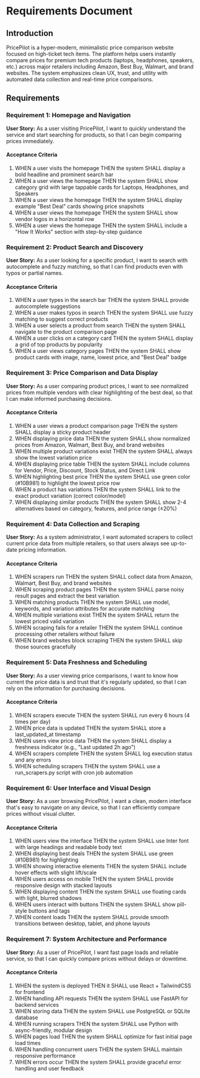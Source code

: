 # Requirements Document

## Introduction

PricePilot is a hyper-modern, minimalistic price comparison website focused on high-ticket tech items. The platform helps users instantly compare prices for premium tech products (laptops, headphones, speakers, etc.) across major retailers including Amazon, Best Buy, Walmart, and brand websites. The system emphasizes clean UX, trust, and utility with automated data collection and real-time price comparisons.

## Requirements

### Requirement 1: Homepage and Navigation

**User Story:** As a user visiting PricePilot, I want to quickly understand the service and start searching for products, so that I can begin comparing prices immediately.

#### Acceptance Criteria

1. WHEN a user visits the homepage THEN the system SHALL display a bold headline and prominent search bar
2. WHEN a user views the homepage THEN the system SHALL show category grid with large tappable cards for Laptops, Headphones, and Speakers
3. WHEN a user views the homepage THEN the system SHALL display example "Best Deal" cards showing price snapshots
4. WHEN a user views the homepage THEN the system SHALL show vendor logos in a horizontal row
5. WHEN a user views the homepage THEN the system SHALL include a "How It Works" section with step-by-step guidance

### Requirement 2: Product Search and Discovery

**User Story:** As a user looking for a specific product, I want to search with autocomplete and fuzzy matching, so that I can find products even with typos or partial names.

#### Acceptance Criteria

1. WHEN a user types in the search bar THEN the system SHALL provide autocomplete suggestions
2. WHEN a user makes typos in search THEN the system SHALL use fuzzy matching to suggest correct products
3. WHEN a user selects a product from search THEN the system SHALL navigate to the product comparison page
4. WHEN a user clicks on a category card THEN the system SHALL display a grid of top products by popularity
5. WHEN a user views category pages THEN the system SHALL show product cards with image, name, lowest price, and "Best Deal" badge

### Requirement 3: Price Comparison and Data Display

**User Story:** As a user comparing product prices, I want to see normalized prices from multiple vendors with clear highlighting of the best deal, so that I can make informed purchasing decisions.

#### Acceptance Criteria

1. WHEN a user views a product comparison page THEN the system SHALL display a sticky product header
2. WHEN displaying price data THEN the system SHALL show normalized prices from Amazon, Walmart, Best Buy, and brand websites
3. WHEN multiple product variations exist THEN the system SHALL always show the lowest variation price
4. WHEN displaying price table THEN the system SHALL include columns for Vendor, Price, Discount, Stock Status, and Direct Link
5. WHEN highlighting best price THEN the system SHALL use green color (#10B981) to highlight the lowest price row
6. WHEN a product has variations THEN the system SHALL link to the exact product variation (correct color/model)
7. WHEN displaying similar products THEN the system SHALL show 2-4 alternatives based on category, features, and price range (±20%)

### Requirement 4: Data Collection and Scraping

**User Story:** As a system administrator, I want automated scrapers to collect current price data from multiple retailers, so that users always see up-to-date pricing information.

#### Acceptance Criteria

1. WHEN scrapers run THEN the system SHALL collect data from Amazon, Walmart, Best Buy, and brand websites
2. WHEN scraping product pages THEN the system SHALL parse noisy result pages and extract the best variation
3. WHEN matching products THEN the system SHALL use model, keywords, and variation attributes for accurate matching
4. WHEN multiple variations exist THEN the system SHALL return the lowest priced valid variation
5. WHEN scraping fails for a retailer THEN the system SHALL continue processing other retailers without failure
6. WHEN brand websites block scraping THEN the system SHALL skip those sources gracefully

### Requirement 5: Data Freshness and Scheduling

**User Story:** As a user viewing price comparisons, I want to know how current the price data is and trust that it's regularly updated, so that I can rely on the information for purchasing decisions.

#### Acceptance Criteria

1. WHEN scrapers execute THEN the system SHALL run every 6 hours (4 times per day)
2. WHEN price data is updated THEN the system SHALL store a last_updated_at timestamp
3. WHEN users view price data THEN the system SHALL display a freshness indicator (e.g., "Last updated 2h ago")
4. WHEN scrapers complete THEN the system SHALL log execution status and any errors
5. WHEN scheduling scrapers THEN the system SHALL use a run_scrapers.py script with cron job automation

### Requirement 6: User Interface and Visual Design

**User Story:** As a user browsing PricePilot, I want a clean, modern interface that's easy to navigate on any device, so that I can efficiently compare prices without visual clutter.

#### Acceptance Criteria

1. WHEN users view the interface THEN the system SHALL use Inter font with large headings and readable body text
2. WHEN displaying best deals THEN the system SHALL use green (#10B981) for highlighting
3. WHEN showing interactive elements THEN the system SHALL include hover effects with slight lift/scale
4. WHEN users access on mobile THEN the system SHALL provide responsive design with stacked layouts
5. WHEN displaying content THEN the system SHALL use floating cards with light, blurred shadows
6. WHEN users interact with buttons THEN the system SHALL show pill-style buttons and tags
7. WHEN content loads THEN the system SHALL provide smooth transitions between desktop, tablet, and phone layouts

### Requirement 7: System Architecture and Performance

**User Story:** As a user of PricePilot, I want fast page loads and reliable service, so that I can quickly compare prices without delays or downtime.

#### Acceptance Criteria

1. WHEN the system is deployed THEN it SHALL use React + TailwindCSS for frontend
2. WHEN handling API requests THEN the system SHALL use FastAPI for backend services
3. WHEN storing data THEN the system SHALL use PostgreSQL or SQLite database
4. WHEN running scrapers THEN the system SHALL use Python with async-friendly, modular design
5. WHEN pages load THEN the system SHALL optimize for fast initial page load times
6. WHEN handling concurrent users THEN the system SHALL maintain responsive performance
7. WHEN errors occur THEN the system SHALL provide graceful error handling and user feedback